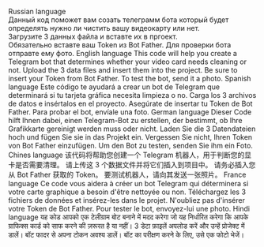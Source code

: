 Russian language  
Данный код поможет вам созать телеграмм бота который будет определять нужно ли чистить вашу видеокарту или нет.  
Загрузите 3 данных файла и вставте их в пргоект.  
Обязательно вставте ваш Token из Bot Father.
Для проверки бота отправте ему фото.
English language
This code will help you create a Telegram bot that determines whether your video card needs cleaning or not.
Upload the 3 data files and insert them into the project.
Be sure to insert your Token from Bot Father.
To test the bot, send it a photo.
Spanish language
Este código te ayudará a crear un bot de Telegram que determinará si tu tarjeta gráfica necesita limpieza o no.
Carga los 3 archivos de datos e insértalos en el proyecto.
Asegúrate de insertar tu Token de Bot Father.
Para probar el bot, envíale una foto.
German language
Dieser Code hilft Ihnen dabei, einen Telegram-Bot zu erstellen, der bestimmt, ob Ihre Grafikkarte gereinigt werden muss oder nicht.
Laden Sie die 3 Datendateien hoch und fügen Sie sie in das Projekt ein.
Vergessen Sie nicht, Ihren Token von Bot Father einzufügen.
Um den Bot zu testen, senden Sie ihm ein Foto.
Chines language
该代码将帮助您创建一个 Telegram 机器人，用于判断您的显卡是否需要清理。
请上传这 3 个数据文件并将它们插入到项目中。
请务必插入您从 Bot Father 获取的 Token。
要测试机器人，请向其发送一张照片。
France language
Ce code vous aidera à créer un bot Telegram qui déterminera si votre carte graphique a besoin d'être nettoyée ou non.
Téléchargez les 3 fichiers de données et insérez-les dans le projet.
N'oubliez pas d'insérer votre Token de Bot Father.
Pour tester le bot, envoyez-lui une photo.
Hindi language
यह कोड आपको एक टेलीग्राम बोट बनाने में मदद करेगा जो यह निर्धारित करेगा कि आपके ग्राफिक्स कार्ड को साफ करने की ज़रूरत है या नहीं।
3 डेटा फ़ाइलें अपलोड करें और उन्हें प्रोजेक्ट में डालें।
बॉट फादर से अपना टोकन अवश्य डालें।
बॉट का परीक्षण करने के लिए, उसे एक फोटो भेजें।
